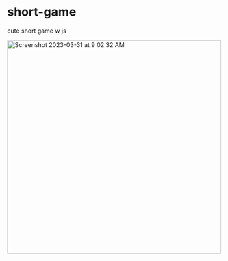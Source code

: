 # short-game
cute short game w js

<img width="500" alt="Screenshot 2023-03-31 at 9 02 32 AM" src="https://user-images.githubusercontent.com/65617120/228996896-ceb7094d-27e4-46b0-bb10-7380961bc12e.png">
